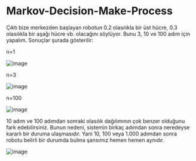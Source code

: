 # Markov-Decision-Make-Process

Çıktı bize merkezden başlayan robotun 0.2 olasılıkla bir üst hücre, 0.3 olasılıkla bir aşağı hücre vb. olacağını söylüyor. 
Bunu 3, 10 ve 100 adım için yapalım. Sonuçlar şurada gösterilir:

n=1

![image](https://user-images.githubusercontent.com/63358327/168470201-84ffa13d-74f6-420c-b713-857a2d5c5a4e.png)



n=3 

![image](https://user-images.githubusercontent.com/63358327/168470191-1bd31f39-df05-4194-bc58-e3f97998121b.png)

n=100

![image](https://user-images.githubusercontent.com/63358327/168470122-8513cba7-b17e-43aa-a009-75901066783c.png)



10 adım ve 100 adımdan sonraki olasılık dağılımının çok benzer olduğunu fark edebilirsiniz. 
Bunun nedeni, sistemin birkaç adımdan sonra neredeyse kararlı bir duruma ulaşmasıdır. 
Yani 10, 100 veya 1.000 adımdan sonra robotu belirli bir durumda bulma şansımız hemen hemen aynıdır.

![image](https://user-images.githubusercontent.com/63358327/168472146-2624177a-415e-4e1a-a9d6-dae31637ab83.png)

